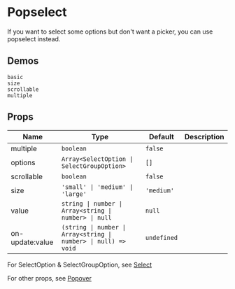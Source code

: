 # Popselect

If you want to select some options but don't want a picker, you can use popselect instead.

## Demos

```demo
basic
size
scrollable
multiple
```

## Props

| Name | Type | Default | Description |
| --- | --- | --- | --- |
| multiple | `boolean` | `false` |  |
| options | `Array<SelectOption \| SelectGroupOption>` | `[]` |  |
| scrollable | `boolean` | `false` |  |
| size | `'small' \| 'medium' \| 'large'` | `'medium'` |  |
| value | `string \| number \| Array<string \| number> \| null` | `null` |  |
| on-update:value | `(string \| number \| Array<string \| number> \| null) => void` | `undefined` |  |

For SelectOption & SelectGroupOption, see [Select](select#SelectOption-Type)

For other props, see [Popover](popover#Props)
